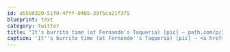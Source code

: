 ```yaml
---
id: a558d320-51f0-4fff-8405-39f5ca21f375
blueprint: text
category: twitter
title: "It's burrito time (at Fernando's Taqueria) [pic] — path.com/p/3i3VQh"
caption: 'It''s burrito time (at Fernando''s Taqueria) [pic] — <a href="http://path.com/p/3i3VQh" title="http://path.com/p/3i3VQh" class="link link_untco">path.com/p/3i3VQh</a>'
---
```

